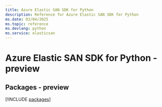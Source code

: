 ```yaml
---
title: Azure Elastic SAN SDK for Python
description: Reference for Azure Elastic SAN SDK for Python
ms.date: 03/04/2025
ms.topic: reference
ms.devlang: python
ms.service: elasticsan
---
```

# Azure Elastic SAN SDK for Python - preview
## Packages - preview
[!INCLUDE [packages](elastic-san-index.md)]